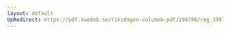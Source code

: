 ```yaml
---
layout: default
UpRedirect: https://pdf.swedeb.se/riksdagen-volumeG-pdf/199798/reg_199798/reg_199798_0037.pdf
---
```

